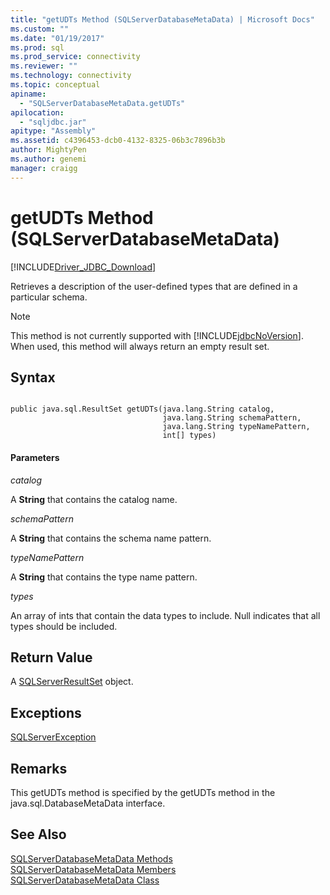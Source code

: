 ```yaml
---
title: "getUDTs Method (SQLServerDatabaseMetaData) | Microsoft Docs"
ms.custom: ""
ms.date: "01/19/2017"
ms.prod: sql
ms.prod_service: connectivity
ms.reviewer: ""
ms.technology: connectivity
ms.topic: conceptual
apiname: 
  - "SQLServerDatabaseMetaData.getUDTs"
apilocation: 
  - "sqljdbc.jar"
apitype: "Assembly"
ms.assetid: c4396453-dcb0-4132-8325-06b3c7896b3b
author: MightyPen
ms.author: genemi
manager: craigg
---
```

# getUDTs Method (SQLServerDatabaseMetaData)
[!INCLUDE[Driver_JDBC_Download](../../../includes/driver_jdbc_download.md)]

  Retrieves a description of the user-defined types that are defined in a particular schema.  
  
> [!NOTE]  
>  This method is not currently supported with [!INCLUDE[jdbcNoVersion](../../../includes/jdbcnoversion_md.md)]. When used, this method will always return an empty result set.  
  
## Syntax  
  
```  
  
public java.sql.ResultSet getUDTs(java.lang.String catalog,  
                                  java.lang.String schemaPattern,  
                                  java.lang.String typeNamePattern,  
                                  int[] types)  
```  
  
#### Parameters  
 *catalog*  
  
 A **String** that contains the catalog name.  
  
 *schemaPattern*  
  
 A **String** that contains the schema name pattern.  
  
 *typeNamePattern*  
  
 A **String** that contains the type name pattern.  
  
 *types*  
  
 An array of ints that contain the data types to include. Null indicates that all types should be included.  
  
## Return Value  
 A [SQLServerResultSet](../../../connect/jdbc/reference/sqlserverresultset-class.md) object.  
  
## Exceptions  
 [SQLServerException](../../../connect/jdbc/reference/sqlserverexception-class.md)  
  
## Remarks  
 This getUDTs method is specified by the getUDTs method in the java.sql.DatabaseMetaData interface.  
  
## See Also  
 [SQLServerDatabaseMetaData Methods](../../../connect/jdbc/reference/sqlserverdatabasemetadata-methods.md)   
 [SQLServerDatabaseMetaData Members](../../../connect/jdbc/reference/sqlserverdatabasemetadata-members.md)   
 [SQLServerDatabaseMetaData Class](../../../connect/jdbc/reference/sqlserverdatabasemetadata-class.md)  
  
  
